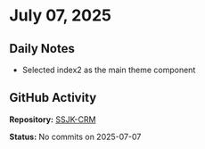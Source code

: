 ﻿# July 07, 2025

## Daily Notes

- Selected index2 as the main theme component

## GitHub Activity

**Repository:** [SSJK-CRM](https://github.com/Rupali59/SSJK-CRM)

**Status:** No commits on 2025-07-07
